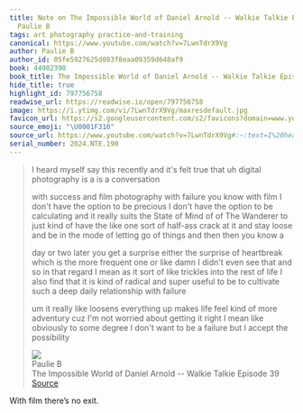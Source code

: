 ```yaml
---
title: Note on The Impossible World of Daniel Arnold -- Walkie Talkie Episode 39 via
  Paulie B
tags: art photography practice-and-training
canonical: https://www.youtube.com/watch?v=7LwnTdrX9Vg
author: Paulie B
author_id: 05fe5927625d083f8eaa09359d648af9
book: 44902390
book_title: The Impossible World of Daniel Arnold -- Walkie Talkie Episode 39
hide_title: true
highlight_id: 797756758
readwise_url: https://readwise.io/open/797756758
image: https://i.ytimg.com/vi/7LwnTdrX9Vg/maxresdefault.jpg
favicon_url: https://s2.googleusercontent.com/s2/favicons?domain=www.youtube.com
source_emoji: "\U0001F310"
source_url: https://www.youtube.com/watch?v=7LwnTdrX9Vg#:~:text=I%20heard%20myself,accept%20the%20possibility
serial_number: 2024.NTE.190
---
```

> I heard myself say this recently and it's felt true that uh digital photography is a is a conversation
> 
> with success and film photography with failure you know with film I don't have the option to be precious I don't have the option to be calculating and it really suits the State of Mind of of The Wanderer to just kind of have the like one sort of half-ass crack at it and stay loose and be in the mode of letting go of things and then then you know a
> 
> day or two later you get a surprise either the surprise of heartbreak which is the more frequent one or like damn I didn't even see that and so in that regard I mean as it sort of like trickles into the rest of life I also find that it is kind of radical and super useful to be to cultivate such a deep daily relationship with failure
> 
> um it really like loosens everything up makes life feel kind of more adventury cuz I'm not worried about getting it right I mean like obviously to some degree I don't want to be a failure but I accept the possibility
> <div class="quoteback-footer"><div class="quoteback-avatar"><img class="mini-favicon" src="https://s2.googleusercontent.com/s2/favicons?domain=www.youtube.com"></div><div class="quoteback-metadata"><div class="metadata-inner"><span style="display:none">FROM:</span><div aria-label="Paulie B" class="quoteback-author"> Paulie B</div><div aria-label="The Impossible World of Daniel Arnold -- Walkie Talkie Episode 39" class="quoteback-title"> The Impossible World of Daniel Arnold -- Walkie Talkie Episode 39</div></div></div><div class="quoteback-backlink"><a target="_blank" aria-label="go to the full text of this quotation" rel="noopener" href="https://www.youtube.com/watch?v=7LwnTdrX9Vg#:~:text=I%20heard%20myself,accept%20the%20possibility" class="quoteback-arrow"> Source</a></div></div>

With film there’s no exit.